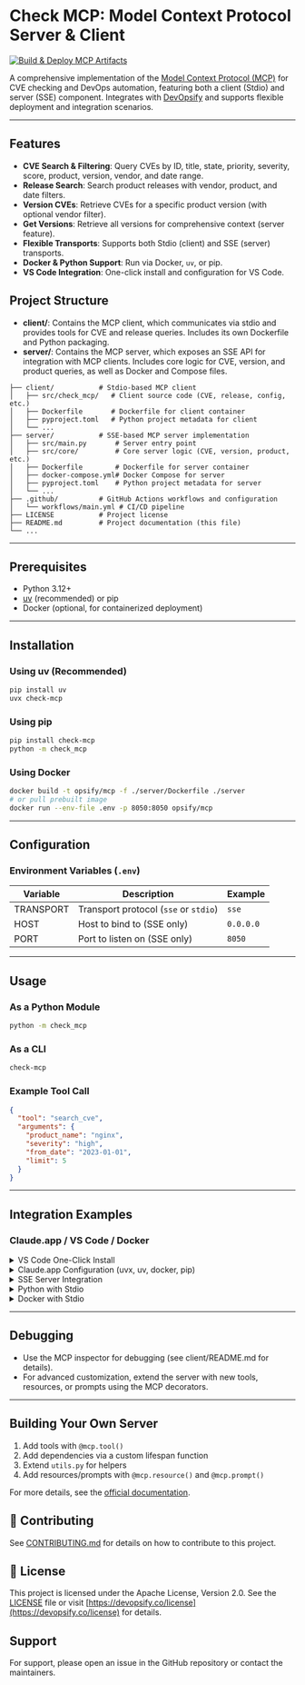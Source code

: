 # Check MCP: Model Context Protocol Server & Client

[![Build & Deploy MCP Artifacts](https://github.com/devopsifyco/check-mcp/actions/workflows/main.yml/badge.svg)](../../actions/workflows/main.yml)

A comprehensive implementation of the [Model Context Protocol (MCP)](https://modelcontextprotocol.io) for CVE checking and DevOps automation, featuring both a client (Stdio) and server (SSE) component. Integrates with [DevOpsify](https://opsify.dev) and supports flexible deployment and integration scenarios.

---

## Features

- **CVE Search & Filtering**: Query CVEs by ID, title, state, priority, severity, score, product, version, vendor, and date range.
- **Release Search**: Search product releases with vendor, product, and date filters.
- **Version CVEs**: Retrieve CVEs for a specific product version (with optional vendor filter).
- **Get Versions**: Retrieve all versions for comprehensive context (server feature).
- **Flexible Transports**: Supports both Stdio (client) and SSE (server) transports.
- **Docker & Python Support**: Run via Docker, `uv`, or pip.
- **VS Code Integration**: One-click install and configuration for VS Code.

## Project Structure
- **client/**: Contains the MCP client, which communicates via stdio and provides tools for CVE and release queries. Includes its own Dockerfile and Python packaging.
- **server/**: Contains the MCP server, which exposes an SSE API for integration with MCP clients. Includes core logic for CVE, version, and product queries, as well as Docker and Compose files.

```
├── client/           # Stdio-based MCP client
│   ├── src/check_mcp/   # Client source code (CVE, release, config, etc.)
│   ├── Dockerfile       # Dockerfile for client container
│   ├── pyproject.toml   # Python project metadata for client
│   └── ...
├── server/           # SSE-based MCP server implementation
│   ├── src/main.py       # Server entry point
│   ├── src/core/         # Core server logic (CVE, version, product, etc.)
│   ├── Dockerfile        # Dockerfile for server container
│   ├── docker-compose.yml# Docker Compose for server
│   ├── pyproject.toml    # Python project metadata for server
│   └── ...
├── .github/          # GitHub Actions workflows and configuration
│   └── workflows/main.yml # CI/CD pipeline
├── LICENSE           # Project license
├── README.md         # Project documentation (this file)
└── ...
```
---

## Prerequisites

- Python 3.12+
- [uv](https://docs.astral.sh/uv/) (recommended) or pip
- Docker (optional, for containerized deployment)

---

## Installation

### Using uv (Recommended)

```bash
pip install uv
uvx check-mcp
```

### Using pip

```bash
pip install check-mcp
python -m check_mcp
```

### Using Docker

```bash
docker build -t opsify/mcp -f ./server/Dockerfile ./server
# or pull prebuilt image
docker run --env-file .env -p 8050:8050 opsify/mcp
```

---

## Configuration

### Environment Variables (`.env`)

| Variable    | Description                                 | Example                |
|-------------|---------------------------------------------|------------------------|
| TRANSPORT   | Transport protocol (`sse` or `stdio`)       | `sse`                  |
| HOST        | Host to bind to (SSE only)                  | `0.0.0.0`              |
| PORT        | Port to listen on (SSE only)                | `8050`                 |

---

## Usage

### As a Python Module

```bash
python -m check_mcp
```

### As a CLI

```bash
check-mcp
```

### Example Tool Call

```json
{
  "tool": "search_cve",
  "arguments": {
    "product_name": "nginx",
    "severity": "high",
    "from_date": "2023-01-01",
    "limit": 5
  }
}
```

---

## Integration Examples

### Claude.app / VS Code / Docker

<details>
<summary>VS Code One-Click Install</summary>

[![Install with UV in VS Code](https://img.shields.io/badge/VS_Code-UV-0098FF?style=flat-square&logo=visualstudiocode&logoColor=white)](https://insiders.vscode.dev/redirect/mcp/install?name=check&config=%7B%22command%22%3A%22uvx%22%2C%22args%22%3A%5B%22check-mcp%22%5D%7D)
[![Install with Docker in VS Code](https://img.shields.io/badge/VS_Code-Docker-0098FF?style=flat-square&logo=visualstudiocode&logoColor=white)](https://insiders.vscode.dev/redirect/mcp/install?name=check&config=%7B%22command%22%3A%22docker%22%2C%22args%22%3A%5B%22run%22%2C%22-i%22%2C%22--rm%22%2C%22mcp%2Fcheck%22%5D%7D)

</details>

<details>
<summary>Claude.app Configuration (uvx, uv, docker, pip)</summary>

```json
"mcpServers": {
  "check": {
    "command": "uvx",
    "args": ["check-mcp"]
  }
}
```

```json
"mcpServers": {
  "check": {
    "command": "uv",
    "args": ["--directory", "E://check-mcp/client", "run", "check-mcp"]
  }
}
```

```json
"mcpServers": {
  "check": {
    "command": "docker",
    "args": ["run", "-i", "--rm", "opsifydev/check-mcp:latest-client"]
  }
}
```

```json
"mcpServers": {
  "check": {
    "command": "python",
    "args": ["-m", "check_mcp"]
  }
}
```
</details>

<details>
<summary>SSE Server Integration</summary>

```json
{
  "mcpServers": {
    "devopsify": {
      "transport": "sse",
      "url": "http://localhost:8050/sse"
    }
  }
}
```

*For Windsurf users, use `serverUrl` instead of `url`.*

*For n8n users, use `host.docker.internal` instead of `localhost`.*
</details>

<details>
<summary>Python with Stdio</summary>

```json
{
  "mcpServers": {
    "devopsify": {
      "command": "your/path/to/mcp-devopsify/.venv/Scripts/python.exe",
      "args": ["your/path/to/mcp-devopsify/src/main.py"],
      "env": {
        "TRANSPORT": "stdio"
      }
    }
  }
}
```
</details>

<details>
<summary>Docker with Stdio</summary>

```json
{
  "mcpServers": {
    "devopsify": {
      "command": "docker",
      "args": ["run", "--rm", "-i", "-e", "TRANSPORT", "opsifydev/check-mcp"],
      "env": {
        "TRANSPORT": "stdio"
      }
    }
  }
}
```
</details>

---

## Debugging

- Use the MCP inspector for debugging (see client/README.md for details).
- For advanced customization, extend the server with new tools, resources, or prompts using the MCP decorators.

---

## Building Your Own Server

1. Add tools with `@mcp.tool()`
2. Add dependencies via a custom lifespan function
3. Extend `utils.py` for helpers
4. Add resources/prompts with `@mcp.resource()` and `@mcp.prompt()`


For more details, see the [official documentation](https://devopsifyco.github.io/check-cli).

## 🤝 Contributing

See [CONTRIBUTING.md](CONTRIBUTING.md) for details on how to contribute to this project.

## 🎫 License

This project is licensed under the Apache License, Version 2.0. See the [LICENSE](LICENSE) file or visit [https://devopsify.co/license](https://devopsify.co/license) for details.

## Support

For support, please open an issue in the GitHub repository or contact the maintainers.